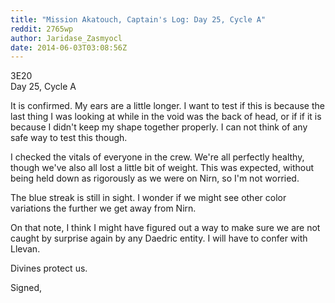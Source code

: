 ```yaml
---
title: "Mission Akatouch, Captain's Log: Day 25, Cycle A"
reddit: 2765wp
author: Jaridase_Zasmyocl
date: 2014-06-03T03:08:56Z
---
```


3E20       
Day 25, Cycle A

It is confirmed. My ears are a little longer. I want to test if this is because the last thing I was looking at while in the void was the back of head, or if if it is because I didn't keep my shape together properly. I can not think of any safe way to test this though. 

I checked the vitals of everyone in the crew. We're all perfectly healthy, though we've also all lost a little bit of weight. This was expected, without being held down as rigorously as we were on Nirn, so I'm not worried. 

The blue streak is still in sight. I wonder if we might see other color variations the further we get away from Nirn. 

On that note, I think I might have figured out a way to make sure we are not caught by surprise again by any Daedric entity. I will have to confer with Llevan.

Divines protect us.

Signed, 
